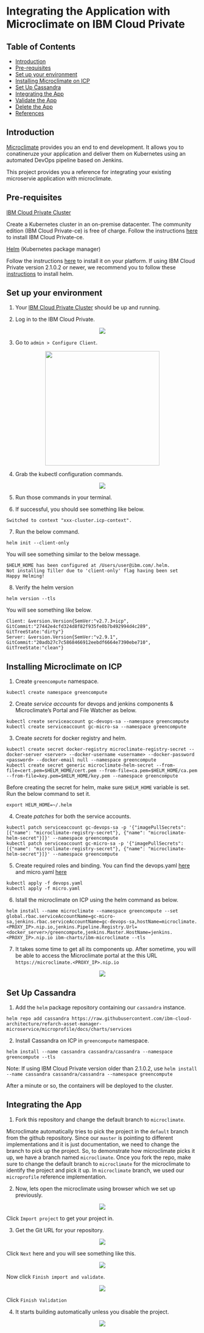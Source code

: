# Integrating the Application with Microclimate on IBM Cloud Private

## Table of Contents

* [Introduction](#introduction)
* [Pre-requisites](#pre-requisites)
* [Set up your environment](#set-up-your-environment)
* [Installing Microclimate on ICP](#installing-microclimate-on-icp)
* [Set Up Cassandra](#set-up-cassandra)
* [Integrating the App](#integrating-the-app)
* [Validate the App](#validate-the-app)
* [Delete the App](#delete-the-app)
* [References](#references)

## Introduction

[Microclimate](https://microclimate-dev2ops.github.io/) provides you an end to end development. It allows you to conatineruze your application and deliver them on Kubernetes using an automated DevOps pipeline based on Jenkins.

This project provides you a reference for integrating your existing microservie application with microclimate.

## Pre-requisites

[IBM Cloud Private Cluster](https://www.ibm.com/cloud/private)

Create a Kubernetes cluster in an on-premise datacenter. The community edition (IBM Cloud Private-ce) is free of charge.
Follow the instructions [here](https://www.ibm.com/support/knowledgecenter/en/SSBS6K_2.1.0.2/installing/install_containers_CE.html) to install IBM Cloud Private-ce.

[Helm](https://github.com/kubernetes/helm) (Kubernetes package manager)

Follow the instructions [here](https://github.com/kubernetes/helm/blob/master/docs/install.md) to install it on your platform.
If using IBM Cloud Private version 2.1.0.2 or newer, we recommend you to follow these [instructions](https://www.ibm.com/support/knowledgecenter/SSBS6K_2.1.0.2/app_center/create_helm_cli.html) to install helm.

## Set up your environment

1. Your [IBM Cloud Private Cluster](https://www.ibm.com/cloud/private) should be up and running.

2. Log in to the IBM Cloud Private.

<p align="center">
    <img src="images/icp_dashboard.png">
</p>

3. Go to `admin > Configure Client`.

<p align="center">
    <img width="300" height="300" src="images/client_config.png">
</p>

4. Grab the kubectl configuration commands.

<p align="center">
    <img src="images/kube_cmds.png">
</p>

5. Run those commands in your terminal.

6. If successful, you should see something like below.

```
Switched to context "xxx-cluster.icp-context".
```
7. Run the below command.

`helm init --client-only`

You will see something similar to the below message.

```
$HELM_HOME has been configured at /Users/user@ibm.com/.helm.
Not installing Tiller due to 'client-only' flag having been set
Happy Helming!
```

8. Verify the helm version

`helm version --tls`

You will see something like below.

```
Client: &version.Version{SemVer:"v2.7.3+icp", GitCommit:"27442e4cfd324d8f82f935fe0b7b492994d4c289", GitTreeState:"dirty"}
Server: &version.Version{SemVer:"v2.9.1", GitCommit:"20adb27c7c5868466912eebdf6664e7390ebe710", GitTreeState:"clean"}
```

## Installing Microclimate on ICP

1. Create `greencompute` namespace.

`kubectl create namespace greencompute`

2. Create *service accounts* for devops and jenkins components &  Microclimate’s Portal and File Watcher as below.

```
kubectl create serviceaccount gc-devops-sa --namespace greencompute
kubectl create serviceaccount gc-micro-sa --namespace greencompute
```

3. Create *secrets* for docker registry and helm.

```
kubectl create secret docker-registry microclimate-registry-secret --docker-server <server> --docker-username <username> --docker-password <password> --docker-email null --namespace greencompute
kubectl create secret generic microclimate-helm-secret --from-file=cert.pem=$HELM_HOME/cert.pem --from-file=ca.pem=$HELM_HOME/ca.pem --from-file=key.pem=$HELM_HOME/key.pem --namespace greencompute
```

Before creating the secret for helm, make sure `$HELM_HOME` variable is set. Run the below command to set it.

`export HELM_HOME=~/.helm`

4. Create *patches* for both the service accounts.

```
kubectl patch serviceaccount gc-devops-sa -p '{"imagePullSecrets": [{"name": "microclimate-registry-secret"}, {"name": "microclimate-helm-secret"}]}' --namespace greencompute
kubectl patch serviceaccount gc-micro-sa -p '{"imagePullSecrets": [{"name": "microclimate-registry-secret"}, {"name": "microclimate-helm-secret"}]}' --namespace greencompute
```

5. Create required roles and binding. You can find the devops.yaml [here](docs/devops.yaml) and micro.yaml [here](docs/micro.yaml)

```
kubectl apply -f devops.yaml
kubectl apply -f micro.yaml
```

6. Istall the microclimate on ICP using the helm command as below.

```
helm install --name microclimate --namespace greencompute --set global.rbac.serviceAccountName=gc-micro-sa,jenkins.rbac.serviceAccountName=gc-devops-sa,hostName=microclimate.<PROXY_IP>.nip.io,jenkins.Pipeline.Registry.Url=<docker_server>/greencompute,jenkins.Master.HostName=jenkins.<PROXY_IP>.nip.io ibm-charts/ibm-microclimate --tls
```

7. It takes some time to get all its components up. After sometime, you will be able to access the Microclimate portal at the this URL `https://microclimate.<PROXY_IP>.nip.io`

<p align="center">
    <img src="images/mc_home.png">
</p>

## Set Up Cassandra

1. Add the `helm` package repository containing our `cassandra` instance.

```
helm repo add cassandra https://raw.githubusercontent.com/ibm-cloud-architecture/refarch-asset-manager-microservice/microprofile/docs/charts/services
```

2. Install Cassandra on ICP in `greencompute` namespace. 

```
helm install --name cassandra cassandra/cassandra --namespace greencompute --tls
```

Note: If using IBM Cloud Private version older than 2.1.0.2, use `helm install --name cassandra cassandra/cassandra --namespace greencompute`

After a minute or so, the containers will be deployed to the cluster.

## Integrating the App

1. Fork this repository and change the default branch to `microclimate`. 

Microclimate automatically tries to pick the project in the `default` branch from the github repository. Since our `master` is pointing to different implementations and it is just documentation, we need to change the branch to pick up the project. So, to demonstrate how microclimate picks it up, we have a branch named `microclimate`. Once you fork the repo, make sure to change the default branch to `microclimate` for the microclimate to identify the project and pick it up. In `microclimate` branch, we used our `microprofile` reference implementation.

2. Now, lets open the microclimate using browser which we set up previously.

<p align="center">
    <img src="images/mc_home.png">
</p>

Click `Import project` to get your project in.

3. Get the Git URL for your repository.

<p align="center">
    <img src="images/imp_prj.png">
</p>

Click `Next` here and you will see something like this.

<p align="center">
    <img src="images/imp_prj_details.png">
</p>

Now click `Finish import and validate`.

<p align="center">
    <img src="images/validate.png">
</p>

Click `Finish Validation`

4. It starts building automatically unless you disable the project.

<p align="center">
    <img src="images/build.png">
</p>









